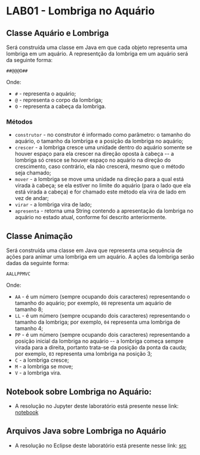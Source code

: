 # LAB01 - Lombriga no Aquário

## Classe Aquário e Lombriga

Será construída uma classe em Java em que cada objeto representa uma lombriga em um aquário. A representção da lombriga em um aquário será da seguinte forma:

~~~
##@@@O##
~~~

Onde:
* `#` - representa o aquário;
* `@` - representa o corpo da lombriga;
* `O` - representa a cabeça da lombriga.

### Métodos

* `construtor` - no construtor é informado como parâmetro: o tamanho do aquário, o tamanho da lombriga e a posição da lombriga no aquário;
* `crescer` - a lombriga cresce uma unidade dentro do aquário somente se houver espaço para ela crescer na direção oposta à cabeça -- a lombriga só cresce se houver espaço no aquário na direção do crescimento, caso contrário, ela não crescerá, mesmo que o método seja chamado;
* `mover` - a lombriga se move uma unidade na direção para a qual está virada à cabeça; se ela estiver no limite do aquário (para o lado que ela está virada a cabeça) e for chamado este método ela vira de lado em vez de andar;
* `virar` - a lombriga vira de lado;
* `apresenta` - retorna uma String contendo a apresentação da lombriga no aquário no estado atual, conforme foi descrito anteriormente.

## Classe Animação

Será construída uma classe em Java que representa uma sequência de ações para animar uma lombriga em um aquário.  A ações da lombriga serão dadas da seguinte forma:

~~~
AALLPPMVC
~~~

Onde:
* `AA` - é um número (sempre ocupando dois caracteres) representando o tamanho do aquário; por exemplo, `08` representa um aquário de tamanho 8;
* `LL` - é um número (sempre ocupando dois caracteres) representando o tamanho da lombriga; por exemplo, `04` representa uma lombriga de tamanho 4;
* `PP` - é um número (sempre ocupando dois caracteres) representando a posição inicial da lombriga no aquário -- a lombriga começa sempre virada para a direita, portanto trata-se da posição da ponta da cauda; por exemplo, `03` representa uma lombriga na posição 3;
* `C` - a lombriga cresce;
* `M` - a lombriga se move;
* `V` - a lombriga vira.


## Notebook sobre Lombriga no Aquário:
* A resolução no Jupyter deste laboratório está presente nesse link: [notebook](https://github.com/gabrielmelo00/MC322/blob/main/Lab03/notebook/lab-lombriga-ra216474.ipynb)

## Arquivos Java sobre Lombriga no Aquário
* A resolução no Eclipse deste laboratório está presente nesse link: [src](https://github.com/gabrielmelo00/MC322/tree/main/Lab03/src/mc322/lab03)
